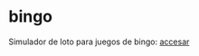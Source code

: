 # bingo

Simulador de loto para juegos de bingo: [accesar](https://megazordranger.github.io/bingo/)

